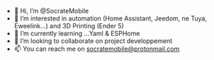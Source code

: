 - 👋 Hi, I’m @SocrateMobile
- 👀 I’m interested in automation (Home Assistant, Jeedom, ne Tuya, Eweelink...)
     and 3D Printing (Ender 5)
- 🌱 I’m currently learning ...Yaml & ESPHome
- 💞️ I’m looking to collaborate on project developpement 
- 📫 You can reach me on socratemobile@protonmail.com

<!---
SocrateMobile/SocrateMobile is a ✨ special ✨ repository because its `README.md` (this file) appears on your GitHub profile.
You can click the Preview link to take a look at your changes.
--->
